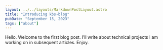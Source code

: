 ```yaml
---
layout: ../../layouts/MarkdownPostLayout.astro
title: "Introducing kbs-blog"
pubDate: "September 15, 2023"
tags: ["about"]
---
```

Hello. Welcome to the first blog post.  I'll write about technical projects I am working on in subsequent articles.  Enjoy.

